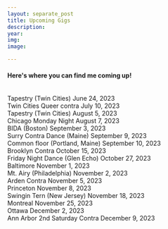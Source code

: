 ```yaml
---
layout: separate_post
title: Upcoming Gigs
description:
year:
img:
image:

---
```



<h4 class="post-description">Here's where you can find me coming up!</h4>
<br/>
Tapestry (Twin Cities) June 24, 2023
<br/>
Twin Cities Queer contra July 10, 2023
<br/>
Tapestry (Twin Cities) August 5, 2023
<br/>
Chicago Monday Night August 7, 2023
<br/>
BIDA (Boston) September 3, 2023
<br/>
Surry Contra Dance (Maine) September 9, 2023
<br/>
Common floor (Portland, Maine) September 10, 2023
<br/>
Brooklyn Contra October 15, 2023
<br/>
Friday Night Dance (Glen Echo) October 27, 2023
<br/>
Baltimore November 1, 2023
<br/>
Mt. Airy (Philadelphia) November 2, 2023
<br/>
Arden Contra November 5, 2023
<br/>
Princeton November 8, 2023
<br/>
Swingin Tern (New Jersey) November 18, 2023
<br/>
Montreal November 25, 2023
<br/>
Ottawa December 2, 2023
<br/>
Ann Arbor 2nd Saturday Contra December 9, 2023
<br/>
